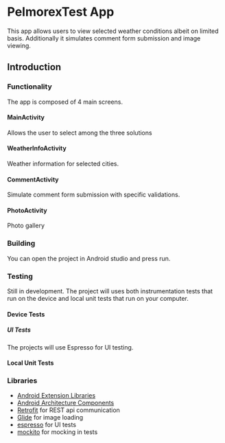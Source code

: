 PelmorexTest App
===========================================================

This app allows users to view selected weather conditions albeit on limited basis. Additionally it simulates comment form submission and image viewing.


Introduction
-------------

### Functionality
The app is composed of 4 main screens.
#### MainActivity
Allows the user to select among the three solutions

#### WeatherInfoActivity
Weather information for  selected cities.

#### CommentActivity
Simulate comment form submission with specific validations.

#### PhotoActivity
Photo gallery


### Building
You can open the project in Android studio and press run.
### Testing
Still in development. 
The project will uses both instrumentation tests that run on the device
and local unit tests that run on your computer. 

#### Device Tests
##### UI Tests
The projects will use Espresso for UI testing.  

#### Local Unit Tests 


### Libraries
* [Android Extension Libraries][extension-lib]
* [Android Architecture Components][arch]
* [Retrofit][retrofit] for REST api communication
* [Glide][glide] for image loading
* [espresso][espresso] for UI tests
* [mockito][mockito] for mocking in tests
 

[extension-lib]: https://developer.android.com/jetpack/androidx
[arch]: https://developer.android.com/topic/libraries/architecture
[espresso]: https://google.github.io/android-testing-support-library/docs/espresso/
[retrofit]: http://square.github.io/retrofit
[glide]: https://github.com/bumptech/glide
[mockito]: http://site.mockito.org 

